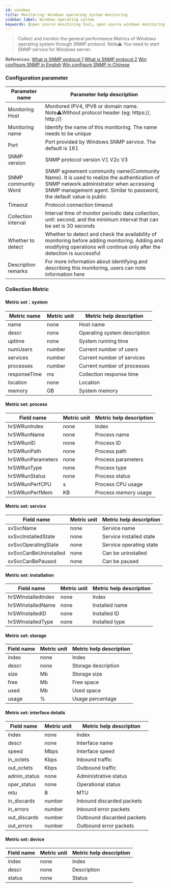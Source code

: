 ```yaml
---
id: windows  
title: Monitoring：Windows operating system monitoring      
sidebar_label: Windows operating system       
keywords: [open source monitoring tool, open source windows monitoring tool, monitoring windows metrics]
---
```


> Collect and monitor the general performance Metrics of Windows operating system through SNMP protocol.
> Note⚠️ You need to start SNMP service for Windows server.

References:
[What is SNMP protocol 1](https://www.cnblogs.com/xdp-gacl/p/3978825.html)
[What is SNMP protocol 2](https://www.auvik.com/franklyit/blog/network-basics-what-is-snmp/)
[Win configure SNMP in English](https://docs.microsoft.com/en-us/troubleshoot/windows-server/networking/configure-snmp-service)
[Win configure SNMP in Chinese](https://docs.microsoft.com/zh-cn/troubleshoot/windows-server/networking/configure-snmp-service)

### Configuration parameter

|   Parameter name    |                                                                                          Parameter help description                                                                                          |
|---------------------|--------------------------------------------------------------------------------------------------------------------------------------------------------------------------------------------------------------|
| Monitoring Host     | Monitored IPV4, IPV6 or domain name. Note⚠️Without protocol header (eg: https://, http://)                                                                                                                   |
| Monitoring name     | Identify the name of this monitoring. The name needs to be unique                                                                                                                                            |
| Port                | Port provided by Windows SNMP service. The default is 161                                                                                                                                                    |
| SNMP version        | SNMP protocol version V1 V2c V3                                                                                                                                                                              |
| SNMP community Word | SNMP agreement community name(Community Name). It is used to realize the authentication of SNMP network administrator when accessing SNMP management agent. Similar to password, the default value is public |
| Timeout             | Protocol connection timeout                                                                                                                                                                                  |
| Collection interval | Interval time of monitor periodic data collection, unit: second, and the minimum interval that can be set is 30 seconds                                                                                      |
| Whether to detect   | Whether to detect and check the availability of monitoring before adding monitoring. Adding and modifying operations will continue only after the detection is successful                                    |
| Description remarks | For more information about identifying and describing this monitoring, users can note information here                                                                                                       |

### Collection Metric

#### Metric set：system

| Metric name  | Metric unit | Metric help description      |
|--------------|-------------|------------------------------|
| name         | none        | Host name                    |
| descr        | none        | Operating system description |
| uptime       | none        | System running time          |
| numUsers     | number      | Current number of users      |
| services     | number      | Current number of services   |
| processes    | number      | Current number of processes  |
| responseTime | ms          | Collection response time     |
| location     | none        | Location                     |
| memory       | GB          | System memory                |

#### Metric set: process

| Field name        | Metric unit | Metric help description |
|-------------------|-------------|-------------------------|
| hrSWRunIndex      | none        | Index                   |
| hrSWRunName       | none        | Process name            |
| hrSWRunID         | none        | Process ID              |
| hrSWRunPath       | none        | Process path            |
| hrSWRunParameters | none        | Process parameters      |
| hrSWRunType       | none        | Process type            |
| hrSWRunStatus     | none        | Process status          |
| hrSWRunPerfCPU    | s           | Process CPU usage       |
| hrSWRunPerfMem    | KB          | Process memory usage    |

#### Metric set: service

| Field name            | Metric unit | Metric help description |
|-----------------------|-------------|-------------------------|
| svSvcName             | none        | Service name            |
| svSvcInstalledState   | none        | Service installed state |
| svSvcOperatingState   | none        | Service operating state |
| svSvcCanBeUninstalled | none        | Can be uninstalled      |
| svSvcCanBePaused      | none        | Can be paused           |

#### Metric set: installation

| Field name         | Metric unit | Metric help description |
|--------------------|-------------|-------------------------|
| hrSWInstalledIndex | none        | Index                   |
| hrSWInstalledName  | none        | Installed name          |
| hrSWInstalledID    | none        | Installed ID            |
| hrSWInstalledType  | none        | Installed type          |

#### Metric set: storage

| Field name | Metric unit | Metric help description |
|------------|-------------|-------------------------|
| index      | none        | Index                   |
| descr      | none        | Storage description     |
| size       | Mb          | Storage size            |
| free       | Mb          | Free space              |
| used       | Mb          | Used space              |
| usage      | %           | Usage percentage        |

#### Metric set: interface details

| Field name   | Metric unit | Metric help description    |
|--------------|-------------|----------------------------|
| index        | none        | Index                      |
| descr        | none        | Interface name             |
| speed        | Mbps        | Interface speed            |
| in_octets    | Kbps        | Inbound traffic            |
| out_octets   | Kbps        | Outbound traffic           |
| admin_status | none        | Administrative status      |
| oper_status  | none        | Operational status         |
| mtu          | B           | MTU                        |
| in_discards  | number      | Inbound discarded packets  |
| in_errors    | number      | Inbound error packets      |
| out_discards | number      | Outbound discarded packets |
| out_errors   | number      | Outbound error packets     |

#### Metric set: device

| Field name | Metric unit | Metric help description |
|------------|-------------|-------------------------|
| index      | none        | Index                   |
| descr      | none        | Description             |
| status     | none        | Status                  |
